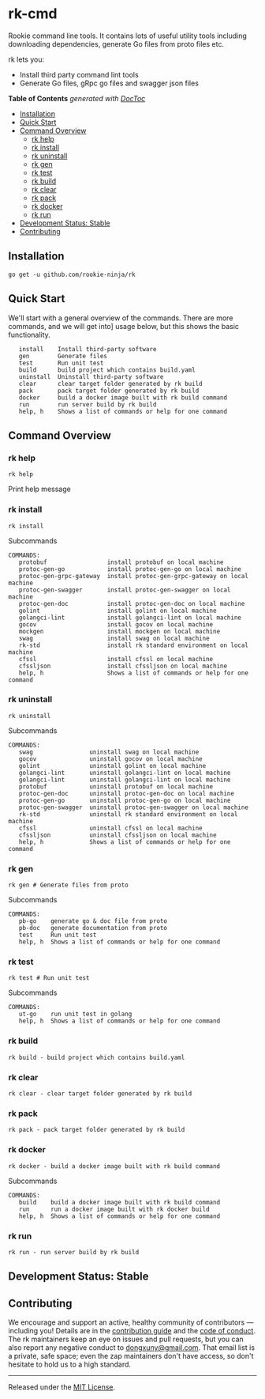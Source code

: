 # rk-cmd
Rookie command line tools. It contains lots of useful utility tools including downloading dependencies, generate Go files
from proto files etc.

rk lets you:
- Install third party command lint tools
- Generate Go files, gRpc go files and swagger json files

<!-- START doctoc generated TOC please keep comment here to allow auto update -->
<!-- DON'T EDIT THIS SECTION, INSTEAD RE-RUN doctoc TO UPDATE -->
**Table of Contents**  *generated with [DocToc](https://github.com/thlorenz/doctoc)*

- [Installation](#installation)
- [Quick Start](#quick-start)
- [Command Overview](#command-overview)
  - [rk help](#rk-help)
  - [rk install](#rk-install)
  - [rk uninstall](#rk-uninstall)
  - [rk gen](#rk-gen)
  - [rk test](#rk-test)
  - [rk build](#rk-build)
  - [rk clear](#rk-clear)
  - [rk pack](#rk-pack)
  - [rk docker](#rk-docker)
  - [rk run](#rk-run)
- [Development Status: Stable](#development-status-stable)
- [Contributing](#contributing)

<!-- END doctoc generated TOC please keep comment here to allow auto update -->

## Installation
```shell script
go get -u github.com/rookie-ninja/rk
```

## Quick Start
We'll start with a general overview of the commands. 
There are more commands, and we will get into] usage below, but this shows the basic functionality.

```shell script
   install    Install third-party software
   gen        Generate files
   test       Run unit test
   build      build project which contains build.yaml
   uninstall  Uninstall third-party software
   clear      clear target folder generated by rk build
   pack       pack target folder generated by rk build
   docker     build a docker image built with rk build command
   run        run server build by rk build
   help, h    Shows a list of commands or help for one command

```

## Command Overview

### rk help
```shell script
rk help
```
Print help message

### rk install
```shell script
rk install 
```

Subcommands
```shell script
COMMANDS:
   protobuf                 install protobuf on local machine
   protoc-gen-go            install protoc-gen-go on local machine
   protoc-gen-grpc-gateway  install protoc-gen-grpc-gateway on local machine
   protoc-gen-swagger       install protoc-gen-swagger on local machine
   protoc-gen-doc           install protoc-gen-doc on local machine
   golint                   install golint on local machine
   golangci-lint            install golangci-lint on local machine
   gocov                    install gocov on local machine
   mockgen                  install mockgen on local machine
   swag                     install swag on local machine
   rk-std                   install rk standard environment on local machine
   cfssl                    install cfssl on local machine
   cfssljson                install cfssljson on local machine
   help, h                  Shows a list of commands or help for one command
```

### rk uninstall
```shell script
rk uninstall 
```

Subcommands
```shell script
COMMANDS:
   swag                uninstall swag on local machine
   gocov               uninstall gocov on local machine
   golint              uninstall golint on local machine
   golangci-lint       uninstall golangci-lint on local machine
   golangci-lint       uninstall golangci-lint on local machine
   protobuf            uninstall protobuf on local machine
   protoc-gen-doc      uninstall protoc-gen-doc on local machine
   protoc-gen-go       uninstall protoc-gen-go on local machine
   protoc-gen-swagger  uninstall protoc-gen-swagger on local machine
   rk-std              uninstall rk standard environment on local machine
   cfssl               uninstall cfssl on local machine
   cfssljson           uninstall cfssljson on local machine
   help, h             Shows a list of commands or help for one command
```

### rk gen
```shell script
rk gen # Generate files from proto
```

Subcommands
```shell script
COMMANDS:
   pb-go    generate go & doc file from proto
   pb-doc   generate documentation from proto
   test     Run unit test
   help, h  Shows a list of commands or help for one command
```

### rk test
```shell script
rk test # Run unit test
```

Subcommands
```shell script
COMMANDS:
   ut-go    run unit test in golang
   help, h  Shows a list of commands or help for one command
```

### rk build
```shell script
rk build - build project which contains build.yaml
```

### rk clear
```shell script
rk clear - clear target folder generated by rk build
```

### rk pack
```shell script
rk pack - pack target folder generated by rk build
```

### rk docker
```shell script
rk docker - build a docker image built with rk build command
```

Subcommands
```shell script
COMMANDS:
   build    build a docker image built with rk build command
   run      run a docker image built with rk docker build
   help, h  Shows a list of commands or help for one command
```

### rk run
```shell script
rk run - run server build by rk build
```

## Development Status: Stable

## Contributing
We encourage and support an active, healthy community of contributors &mdash;
including you! Details are in the [contribution guide](CONTRIBUTING.md) and
the [code of conduct](CODE_OF_CONDUCT.md). The rk maintainers keep an eye on
issues and pull requests, but you can also report any negative conduct to
dongxuny@gmail.com. That email list is a private, safe space; even the zap
maintainers don't have access, so don't hesitate to hold us to a high
standard.

<hr>

Released under the [MIT License](LICENSE).
